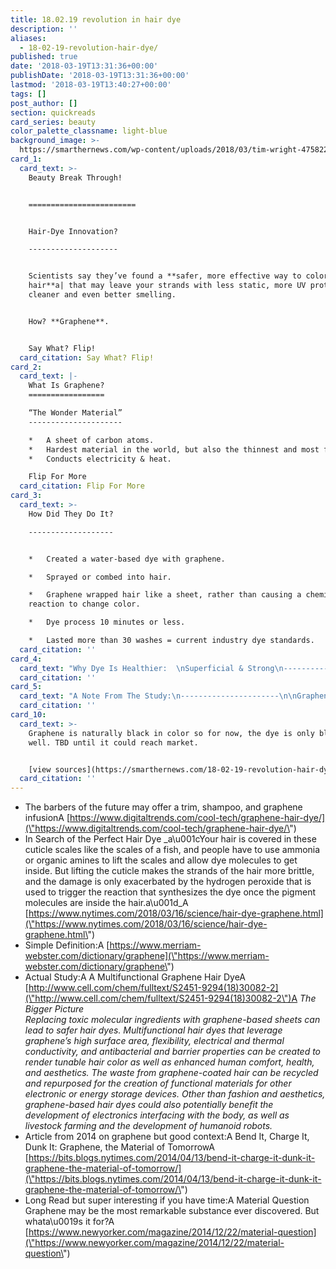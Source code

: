 ```yaml
---
title: 18.02.19 revolution in hair dye
description: ''
aliases:
  - 18-02-19-revolution-hair-dye/
published: true
date: '2018-03-19T13:31:36+00:00'
publishDate: '2018-03-19T13:31:36+00:00'
lastmod: '2018-03-19T13:40:27+00:00'
tags: []
post_author: []
section: quickreads
card_series: beauty
color_palette_classname: light-blue
background_image: >-
  https://smarthernews.com/wp-content/uploads/2018/03/tim-wright-475822-unsplash-scaled.jpg
card_1:
  card_text: >-
    Beauty Break Through!  


    ========================


    Hair-Dye Innovation?

    --------------------


    Scientists say they’ve found a **safer, more effective way to color your
    hair**a| that may leave your strands with less static, more UV protection,
    cleaner and even better smelling.


    How? **Graphene**.


    Say What? Flip!
  card_citation: Say What? Flip!
card_2:
  card_text: |-
    What Is Graphene?
    =================

    “The Wonder Material”
    ---------------------

    *   A sheet of carbon atoms.
    *   Hardest material in the world, but also the thinnest and most flexible.
    *   Conducts electricity & heat.

    Flip For More
  card_citation: Flip For More
card_3:
  card_text: >-
    How Did They Do It?

    -------------------


    *   Created a water-based dye with graphene.

    *   Sprayed or combed into hair.

    *   Graphene wrapped hair like a sheet, rather than causing a chemical
    reaction to change color.

    *   Dye process 10 minutes or less.

    *   Lasted more than 30 washes = current industry dye standards.
  card_citation: ''
card_4:
  card_text: "Why Dye Is Healthier:  \nSuperficial & Strong\n--------------------------------------------\n\n> a\x1CBecause we now have a coating-based dye, we dona\x19t have to get into the hair or change the chemical structure.a\x1D\n> \n> Dr. Jiaxing Huang, Northwestern University, Interview w/New York Times, March 16, 2018"
  card_citation: ''
card_5:
  card_text: "A Note From The Study:\n----------------------\n\nGraphene conducts electricity. So your dyed-hair could someday a\x1Ctalka\x1D to your watch.\n\n_Graphene-based hair dyes could also potentially benefit the development of electronics interfacing with the body._"
  card_citation: ''
card_10:
  card_text: >-
    Graphene is naturally black in color so for now, the dye is only black as
    well. TBD until it could reach market.


    [view sources](https://smarthernews.com/18-02-19-revolution-hair-dye/)
  card_citation: ''
---
```

*   The barbers of the future may offer a trim, shampoo, and graphene infusionA [https://www.digitaltrends.com/cool-tech/graphene-hair-dye/](\"https://www.digitaltrends.com/cool-tech/graphene-hair-dye/\")
*   In Search of the Perfect Hair Dye _a\\u001cYour hair is covered in these cuticle scales like the scales of a fish, and people have to use ammonia or organic amines to lift the scales and allow dye molecules to get inside. But lifting the cuticle makes the strands of the hair more brittle, and the damage is only exacerbated by the hydrogen peroxide that is used to trigger the reaction that synthesizes the dye once the pigment molecules are inside the hair.a\\u001d_A [https://www.nytimes.com/2018/03/16/science/hair-dye-graphene.html](\"https://www.nytimes.com/2018/03/16/science/hair-dye-graphene.html\")
*   Simple Definition:A [https://www.merriam-webster.com/dictionary/graphene](\"https://www.merriam-webster.com/dictionary/graphene\")
*   Actual Study:A A Multifunctional Graphene Hair DyeA [http://www.cell.com/chem/fulltext/S2451-9294(18)30082-2](\"http://www.cell.com/chem/fulltext/S2451-9294(18)30082-2\")A _The Bigger Picture_  
    _Replacing toxic molecular ingredients with graphene-based sheets can lead to safer hair dyes. Multifunctional hair dyes that leverage graphene’s high surface area, flexibility, electrical and thermal conductivity, and antibacterial and barrier properties can be created to render tunable hair color as well as enhanced human comfort, health, and aesthetics. The waste from graphene-coated hair can be recycled and repurposed for the creation of functional materials for other electronic or energy storage devices. Other than fashion and aesthetics, graphene-based hair dyes could also potentially benefit the development of electronics interfacing with the body, as well as livestock farming and the development of humanoid robots._
*   Article from 2014 on graphene but good context:A Bend It, Charge It, Dunk It: Graphene, the Material of TomorrowA [https://bits.blogs.nytimes.com/2014/04/13/bend-it-charge-it-dunk-it-graphene-the-material-of-tomorrow/](\"https://bits.blogs.nytimes.com/2014/04/13/bend-it-charge-it-dunk-it-graphene-the-material-of-tomorrow/\")
*   Long Read but super interesting if you have time:A Material Question  
    Graphene may be the most remarkable substance ever discovered. But whata\\u0019s it for?A [https://www.newyorker.com/magazine/2014/12/22/material-question](\"https://www.newyorker.com/magazine/2014/12/22/material-question\")